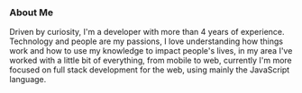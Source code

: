 ### About Me

Driven by curiosity, I'm a developer with more than 4 years of experience.
Technology and people are my passions, I love understanding how things work and how to use my knowledge to impact people's lives, in my area I've worked with a little bit of everything, from mobile to web, currently I'm more focused on full stack development for the web, using mainly the JavaScript language.
